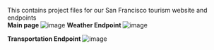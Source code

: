 This contains project files for our San Francisco tourism website and endpoints <br>
<b> Main page </b>
![image](https://github.com/epanal/Python/assets/25993147/b345dd99-6154-4d7b-8abd-06517cee8a52)
<b> Weather Endpoint </b>
![image](https://github.com/epanal/Python/assets/25993147/6dc6515f-cfd2-400c-b4a3-10a4892e5ba8)

<b> Transportation Endpoint </b>
![image](https://github.com/epanal/Python/assets/25993147/365697c0-504e-4005-91a2-0d519b6bd2da)

